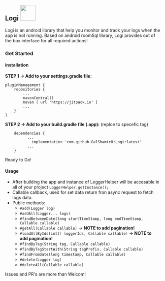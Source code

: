 ## Logi <img src=https://user-images.githubusercontent.com/64600215/234035353-7e23a6e6-f9a3-493f-928d-68e7fa37a563.png width=50 height=50>

Logi is an android library that help you monitor and track your logs when the app is not running.
Based on android roomSql library, Logi provides out of the box interface for all required actions!

### Get Started
#### installation

**STEP 1 -> Add to your settings.gradle file:**
```
pluginManagement {
    repositories {
        ...
        mavenCentral()
        maven { url 'https://jitpack.io' }
        ...
    }
}
```

**STEP 2 -> Add to your build.gradle file (.app):** (replce to specefic tag)
```
	dependencies {
          ...
	        implementation 'com.github.GalShamir8:Logi:latest'
          ...
	}
```
Ready to Go!

#### Usage

- After building the app and instance of LoggerHelper will be accesable in all of your project `LoggerHelper.getInstance();`
- Callable callback, used for set data return fron async request to fetch logs data.
- Public methods:
  - `#add(Logger log)`
  - `#addAll(Logger... logs)`
  - `#findBetweenDate(long startTimeStamp, long endTimeStamp, Callable callable)`
  - `#getAll(Callable callable)` -> **NOTE to add pagination!**
  - `#loadAllByIds(int[] loggerIds, Callable callable)` -> **NOTE to add pagination!**
  - `#findByTag(String tag, Callable callable)`
  - `#findByTagStartWith(String tagPrefix, Callable callable)`
  - `#findFromDate(long timestamp, Callable callable)`
  - `#delete(Logger log)`
  - `#deleteAll(Callable callable)`

Issues and PR's are more than Welcom!
